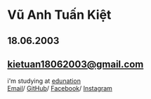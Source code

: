 # **Vũ Anh Tuấn Kiệt**
## 18.06.2003
## kietuan18062003@gmail.com
i'm studying at [edunation](https://app.claned.com/#/feed) <br>
[Email](mailto:kietuan18062003.com)/ [GitHub](https://github.com/VienThanh12)/ [Facebook](https://www.facebook.com/kietdeptrainhat/)/ [Instagram](https://www.instagram.com/_kiet.vu_/)
